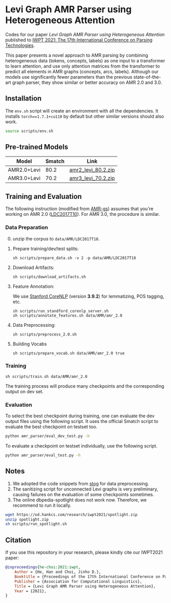# Levi Graph AMR Parser using Heterogeneous Attention

Codes for our paper *Levi Graph AMR Parser using Heterogeneous Attention* published to [IWPT 2021: The 17th International Conference on Parsing Technologies](https://iwpt21.sigparse.org/). 

This paper presents a novel approach to AMR parsing by combining heterogeneous data (tokens, concepts, labels) as one input to a transformer to learn attention, and use only attention matrices from the transformer to predict all elements in AMR graphs  (concepts, arcs, labels). Although our models use significantly fewer parameters than the previous state-of-the-art graph parser, they show similar or better accuracy on AMR 2.0 and 3.0.

## Installation

The `env.sh` script will create an environment with all the dependencies. It installs `torch==1.7.1+cu110` by default but other similar versions should also work.

```bash
source scripts/env.sh
```

## Pre-trained Models

|    Model    | Smatch | Link                                                         |
| :---------: | ------ | ------------------------------------------------------------ |
| AMR2.0+Levi | 80.2   | [amr2_levi_80.2.zip](https://od.hankcs.com/research/iwpt2021/amr2_levi_80.2.zip) |
| AMR3.0+Levi | 70.2   | [amr3_levi_70.2.zip](https://od.hankcs.com/research/iwpt2021/amr3_levi_70.2.zip) |

## Training and Evaluation

The following instruction (modified from [AMR-gs](https://github.com/jcyk/AMR-gs)) assumes that you're working on AMR 2.0 ([LDC2017T10](https://catalog.ldc.upenn.edu/LDC2017T10)). For AMR 3.0, the procedure is similar.

### Data Preparation

0. unzip the corpus to `data/AMR/LDC2017T10`.

1. Prepare training/dev/test splits:

   ```sh scripts/prepare_data.sh -v 2 -p data/AMR/LDC2017T10```

2. Download Artifacts:

   ```sh scripts/download_artifacts.sh```

3. Feature Annotation:

   We use [Stanford CoreNLP](https://stanfordnlp.github.io/CoreNLP/index.html) (version **3.9.2**) for lemmatizing, POS tagging, etc.

   ```
   sh scripts/run_standford_corenlp_server.sh
   sh scripts/annotate_features.sh data/AMR/amr_2.0
   ```

4. Data Preprocessing:

   ```sh scripts/preprocess_2.0.sh ```

5. Building Vocabs

   ```sh scripts/prepare_vocab.sh data/AMR/amr_2.0 true```

### Training 

````
sh scripts/train.sh data/AMR/amr_2.0
````

The training process will produce many checkpoints and the corresponding output on dev set.

### Evaluation

To select the best checkpoint during training, one can evaluate the dev output files using the following script. It uses the official Smatch script to evaluate the best checkpoint on testset too.

```bash
python amr_parser/eval_dev_test.py -h
```

To evaluate a checkpoint on testset individually, use the following script.

```bash
python amr_parser/eval_test.py -h
```

## Notes

1. We adopted the code snippets from [stog](https://github.com/sheng-z/stog) for data preprocessing.
2. The sanitizing script for unconnected Levi graphs is very preliminary, causing failures on the evaluation of some checkpoints sometimes.
3. The online dbpedia-spotlight does not work now. Therefore, we recommend to run it locally.

```bash
wget https://od.hankcs.com/research/iwpt2021/spotlight.zip
unzip spotlight.zip
sh scripts/run_spotlight.sh
```

## Citation

If you use this repository in your research, please kindly cite our IWPT2021 paper:

```bibtex
@inproceedings{he-choi:2021:iwpt,
	Author = {He, Han and Choi, Jinho D.},
	Booktitle = {Proceedings of the 17th International Conference on Parsing Technologies and the IWPT 2021 Shared Task on Parsing into Enhanced Universal Dependencies},
	Publisher = {Association for Computational Linguistics},
	Title = {Levi Graph AMR Parser using Heterogeneous Attention},
	Year = {2021},
}
```

